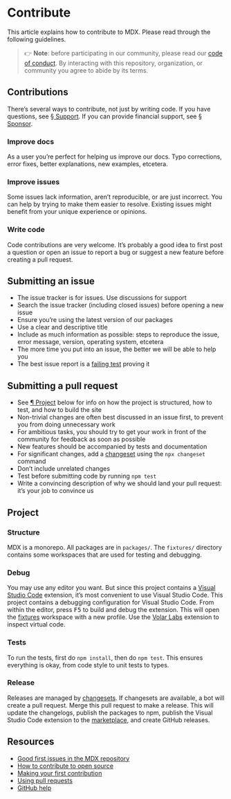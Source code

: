 # Contribute

This article explains how to contribute to MDX.
Please read through the following guidelines.

> 👉 **Note**: before participating in our community, please read our
> [code of conduct][coc].
> By interacting with this repository, organization, or community you agree to
> abide by its terms.

## Contributions

There’s several ways to contribute, not just by writing code.
If you have questions, see [§ Support][support].
If you can provide financial support, see [§ Sponsor][sponsor].

### Improve docs

As a user you’re perfect for helping us improve our docs.
Typo corrections, error fixes, better explanations, new examples, etcetera.

### Improve issues

Some issues lack information, aren’t reproducible, or are just incorrect.
You can help by trying to make them easier to resolve.
Existing issues might benefit from your unique experience or opinions.

### Write code

Code contributions are very welcome.
It’s probably a good idea to first post a question or open an issue to report a
bug or suggest a new feature before creating a pull request.

## Submitting an issue

* The issue tracker is for issues.
  Use discussions for support
* Search the issue tracker (including closed issues) before opening a new issue
* Ensure you’re using the latest version of our packages
* Use a clear and descriptive title
* Include as much information as possible: steps to reproduce the issue, error
  message, version, operating system, etcetera
* The more time you put into an issue, the better we will be able to help you
* The best issue report is a [failing test][unit-test] proving it

## Submitting a pull request

* See [¶ Project][project] below for info on how the project is structured,
  how to test, and how to build the site
* Non-trivial changes are often best discussed in an issue first, to prevent you
  from doing unnecessary work
* For ambitious tasks, you should try to get your work in front of the community
  for feedback as soon as possible
* New features should be accompanied by tests and documentation
* For significant changes, add a [changeset][] using the `npx changeset` command
* Don’t include unrelated changes
* Test before submitting code by running `npm test`
* Write a convincing description of why we should land your pull request:
  it’s your job to convince us

## Project

### Structure

MDX is a monorepo.
All packages are in `packages/`.
The `fixtures/` directory contains some workspaces that are used for testing
and debugging.

### Debug

You may use any editor you want.
But since this project contains a [Visual Studio Code][vscode] extension, it’s
most convenient to use Visual Studio Code.
This project contains a debugging configuration for Visual Studio Code.
From within the editor, press <kbd>F5</kbd> to build and debug the extension.
This will open the [fixtures](./fixtures/fixtures.code-workspace) workspace with
a new profile.
Use the [Volar Labs][] extension to inspect virtual code.

### Tests

To run the tests, first do `npm install`, then do `npm test`.
This ensures everything is okay, from code style to unit tests to types.

### Release

Releases are managed by [changesets][changeset].
If changesets are available, a bot will create a pull request.
Merge this pull request to make a release.
This will update the changelogs, publish the packages to npm, publish the Visual
Studio Code extension to the [marketplace][], and create GitHub releases.

## Resources

* [Good first issues in the MDX repository](https://github.com/mdx-js/mdx-analyzer/labels/good%20first%20issue%20👋)
* [How to contribute to open source](https://opensource.guide/how-to-contribute/)
* [Making your first contribution](https://medium.com/@vadimdemedes/making-your-first-contribution-de6576ddb190)
* [Using pull requests](https://help.github.com/articles/about-pull-requests/)
* [GitHub help](https://help.github.com)

[changeset]: .changeset/README.md

[coc]: https://github.com/mdx-js/.github/blob/main/code-of-conduct.md

[marketplace]: https://marketplace.visualstudio.com/items?itemName=unifiedjs.vscode-mdx

[project]: #project

[sponsor]: https://mdxjs.com/community/sponsor/

[support]: https://mdxjs.com/community/support/

[unit-test]: https://twitter.com/sindresorhus/status/579306280495357953

[volar labs]: https://marketplace.visualstudio.com/items?itemName=johnsoncodehk.volarjs-labs

[vscode]: https://code.visualstudio.com
